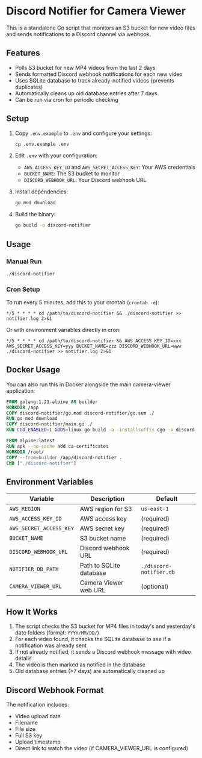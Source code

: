 # Discord Notifier for Camera Viewer

This is a standalone Go script that monitors an S3 bucket for new video files and sends notifications to a Discord channel via webhook.

## Features

- Polls S3 bucket for new MP4 videos from the last 2 days
- Sends formatted Discord webhook notifications for each new video
- Uses SQLite database to track already-notified videos (prevents duplicates)
- Automatically cleans up old database entries after 7 days
- Can be run via cron for periodic checking

## Setup

1. Copy `.env.example` to `.env` and configure your settings:

   ```bash
   cp .env.example .env
   ```

2. Edit `.env` with your configuration:

   - `AWS_ACCESS_KEY_ID` and `AWS_SECRET_ACCESS_KEY`: Your AWS credentials
   - `BUCKET_NAME`: The S3 bucket to monitor
   - `DISCORD_WEBHOOK_URL`: Your Discord webhook URL

3. Install dependencies:

   ```bash
   go mod download
   ```

4. Build the binary:
   ```bash
   go build -o discord-notifier
   ```

## Usage

### Manual Run

```bash
./discord-notifier
```

### Cron Setup

To run every 5 minutes, add this to your crontab (`crontab -e`):

```cron
*/5 * * * * cd /path/to/discord-notifier && ./discord-notifier >> notifier.log 2>&1
```

Or with environment variables directly in cron:

```cron
*/5 * * * * cd /path/to/discord-notifier && AWS_ACCESS_KEY_ID=xxx AWS_SECRET_ACCESS_KEY=yyy BUCKET_NAME=zzz DISCORD_WEBHOOK_URL=www ./discord-notifier >> notifier.log 2>&1
```

## Docker Usage

You can also run this in Docker alongside the main camera-viewer application:

```dockerfile
FROM golang:1.21-alpine AS builder
WORKDIR /app
COPY discord-notifier/go.mod discord-notifier/go.sum ./
RUN go mod download
COPY discord-notifier/main.go ./
RUN CGO_ENABLED=1 GOOS=linux go build -a -installsuffix cgo -o discord-notifier .

FROM alpine:latest
RUN apk --no-cache add ca-certificates
WORKDIR /root/
COPY --from=builder /app/discord-notifier .
CMD ["./discord-notifier"]
```

## Environment Variables

| Variable                | Description             | Default                 |
| ----------------------- | ----------------------- | ----------------------- |
| `AWS_REGION`            | AWS region for S3       | `us-east-1`             |
| `AWS_ACCESS_KEY_ID`     | AWS access key          | (required)              |
| `AWS_SECRET_ACCESS_KEY` | AWS secret key          | (required)              |
| `BUCKET_NAME`           | S3 bucket name          | (required)              |
| `DISCORD_WEBHOOK_URL`   | Discord webhook URL     | (required)              |
| `NOTIFIER_DB_PATH`      | Path to SQLite database | `./discord-notifier.db` |
| `CAMERA_VIEWER_URL`     | Camera Viewer web URL   | (optional)              |

## How It Works

1. The script checks the S3 bucket for MP4 files in today's and yesterday's date folders (format: `YYYY/MM/DD/`)
2. For each video found, it checks the SQLite database to see if a notification was already sent
3. If not already notified, it sends a Discord webhook message with video details
4. The video is then marked as notified in the database
5. Old database entries (>7 days) are automatically cleaned up

## Discord Webhook Format

The notification includes:

- Video upload date
- Filename
- File size
- Full S3 key
- Upload timestamp
- Direct link to watch the video (if CAMERA_VIEWER_URL is configured)
